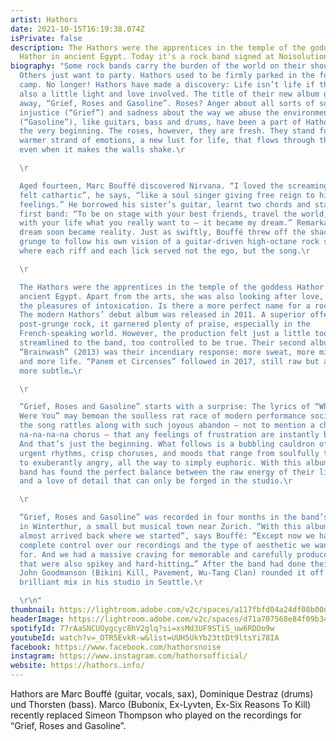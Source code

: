 ```yaml
---
artist: Hathors
date: 2021-10-15T16:19:38.074Z
isPrivate: false
description: The Hathors were the apprentices in the temple of the goddess
  Hathor in ancient Egypt. Today it's a rock band signed at Noisolution.
biography: "Some rock bands carry the burden of the world on their shoulders.
  Others just want to party. Hathors used to be firmly parked in the former
  camp. No longer! Hathors have made a discovery: Life isn’t life if there isn’t
  also a little light and love involved. The title of their new album gives it
  away, “Grief, Roses and Gasoline”. Roses? Anger about all sorts of social
  injustice (“Grief”) and sadness about the way we abuse the environment
  (“Gasoline”), like guitars, bass and drums, have been a part of Hathors from
  the very beginning. The roses, however, they are fresh. They stand for a
  warmer strand of emotions, a new lust for life, that flows through the album
  even when it makes the walls shake.\r

  \r

  Aged fourteen, Marc Bouffé discovered Nirvana. “I loved the screaming. It
  felt cathartic”, he says, “like a soul singer giving free reign to his
  feelings.” He borrowed his sister’s guitar, learnt two chords and started his
  first band: “To be on stage with your best friends, travel the world, and do
  with your life what you really want to – it became my dream.” Remarkably, the
  dream soon became reality. Just as swiftly, Bouffé threw off the shackles of
  grunge to follow his own vision of a guitar-driven high-octane rock sound
  where each riff and each lick served not the ego, but the song.\r

  \r

  The Hathors were the apprentices in the temple of the goddess Hathor in
  ancient Egypt. Apart from the arts, she was also looking after love, death and
  the pleasures of intoxication. Is there a more perfect name for a rock band?
  The modern Hathors’ debut album was released in 2011. A superior offering of
  post-grunge rock, it garnered plenty of praise, especially in the
  French-speaking world. However, the production felt just a little too
  streamlined to the band, too controlled to be true. Their second album
  “Brainwash” (2013) was their incendiary response: more sweat, more mistakes,
  and more life. “Panem et Circenses” followed in 2017, still raw but a little
  more subtle…\r

  \r

  “Grief, Roses and Gasoline” starts with a surprise: The lyrics of “Where
  Were You” may bemoan the soulless rat race of modern performance society, but
  the song rattles along with such joyous abandon – not to mention a cheeky
  na-na-na-na chorus – that any feelings of frustration are instantly banished.
  And that’s just the beginning. What follows is a bubbling cauldron of deep and
  urgent rhythms, crisp choruses, and moods that range from soulfully thoughtful
  to exuberantly angry, all the way to simply euphoric. With this album, the
  band has found the perfect balance between the raw energy of their live shows
  and a love of detail that can only be forged in the studio.\r

  \r

  “Grief, Roses and Gasoline” was recorded in four months in the band’s studio
  in Winterthur, a small but musical town near Zurich. “With this album we have
  almost arrived back where we started”, says Bouffé: “Except now we have
  complete control over our recordings and the type of aesthetic we want to go
  for. And we had a massive craving for memorable and carefully produced songs
  that were also spikey and hard-hitting…” After the band had done their work,
  John Goodmanson (Bikini Kill, Pavement, Wu-Tang Clan) rounded it off with a
  brilliant mix in his studio in Seattle.\r

  \r\n"
thumbnail: https://lightroom.adobe.com/v2c/spaces/a117fbfd04a24df08b00dc7343422215/assets/5aff9652f4540936d4d6fa45c63293f0/revisions/b1deb3bf67124c908b35005fe6e1b922/renditions/d4a8a123a9f0bd144e65c8dee83e6087
headerImage: https://lightroom.adobe.com/v2c/spaces/d71a707568e84f09b345e7a11ca248ff/assets/feea20790b47915ffcd67e5048ed1652/revisions/6f193d9a53574d9f9a056b9a8a2354da/renditions/9bed3394c0844020c512cb2741311d40
spotifyId: 77rAaSNCUOygcyc8hV2glq?si=xsMd3UF9STiS_uw6RDDo9w
youtubeId: watch?v=_OTR5EvkR-w&list=UUH5UkYb23ttDt9ltsYi78IA
facebook: https://www.facebook.com/hathorsnoise
instagram: https://www.instagram.com/hathorsofficial/
website: https://hathors.info/
---
```

Hathors are Marc Bouffé (guitar, vocals, sax), Dominique Destraz (drums) und Thorsten (bass). Marco (Bubonix, Ex-Lyvten, Ex-Six Reasons To Kill) recently replaced Simeon Thompson who played on the recordings for “Grief, Roses and Gasoline”.